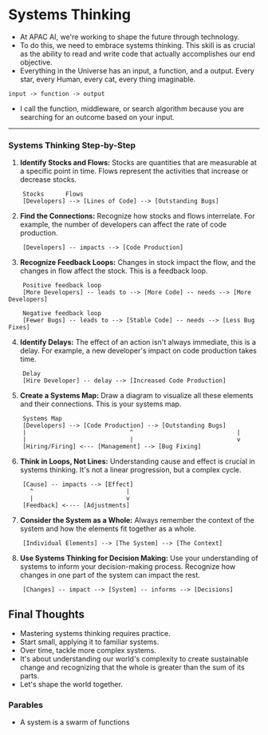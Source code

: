 # Systems Thinking 
* At APAC AI, we're working to shape the future through technology. 
* To do this, we need to embrace systems thinking. This skill is as crucial as the ability to read and write code that actually accomplishes our end objective.
* Everything in the Universe has an input, a function, and a output. Every star, every Human, every cat, every thing imaginable.

```
input -> function -> output

```
* I call the function, middleware, or search algorithm because you are searching for an outcome based on your input.

---

### Systems Thinking Step-by-Step

1. **Identify Stocks and Flows:**
   Stocks are quantities that are measurable at a specific point in time. Flows represent the activities that increase or decrease stocks.

```
    Stocks      Flows
    [Developers] --> [Lines of Code] --> [Outstanding Bugs]
```

2. **Find the Connections:**
   Recognize how stocks and flows interrelate. For example, the number of developers can affect the rate of code production.

```
    [Developers] -- impacts --> [Code Production]
```

3. **Recognize Feedback Loops:**
   Changes in stock impact the flow, and the changes in flow affect the stock. This is a feedback loop.

```
    Positive feedback loop
    [More Developers] -- leads to --> [More Code] -- needs --> [More Developers]
```

```
    Negative feedback loop
    [Fewer Bugs] -- leads to --> [Stable Code] -- needs --> [Less Bug Fixes]
```

4. **Identify Delays:**
   The effect of an action isn't always immediate, this is a delay. For example, a new developer's impact on code production takes time.

```
    Delay
    [Hire Developer] -- delay --> [Increased Code Production]
```

5. **Create a Systems Map:**
   Draw a diagram to visualize all these elements and their connections. This is your systems map.

```
    Systems Map
    [Developers] --> [Code Production] --> [Outstanding Bugs]
    |                             ^                             |
    |                             |                             v
    [Hiring/Firing] <--- [Management] --> [Bug Fixing]
```

6. **Think in Loops, Not Lines:**
   Understanding cause and effect is crucial in systems thinking. It's not a linear progression, but a complex cycle.

```
    [Cause] -- impacts --> [Effect]
      ^                          |
      |                          v
    [Feedback] <---- [Adjustments]
```

7. **Consider the System as a Whole:**
   Always remember the context of the system and how the elements fit together as a whole.

```
    [Individual Elements] --> [The System] --> [The Context]
```

8. **Use Systems Thinking for Decision Making:**
   Use your understanding of systems to inform your decision-making process. Recognize how changes in one part of the system can impact the rest.

```
    [Changes] -- impact --> [System] -- informs --> [Decisions]
```

## Final Thoughts
* Mastering systems thinking requires practice. 
* Start small, applying it to familiar systems. 
* Over time, tackle more complex systems. 
* It's about understanding our world's complexity to create sustainable change and recognizing that the whole is greater than the sum of its parts. 
* Let's shape the world together.


### Parables
* A system is a swarm of functions

